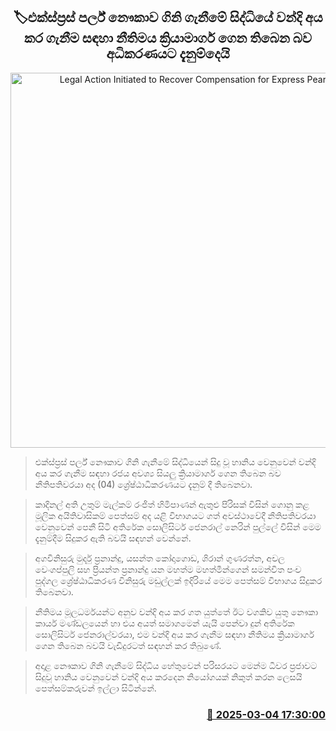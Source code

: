 <p align='center'><b><h2 align='center' title='Legal Action Initiated to Recover Compensation for Express Pearl Fire'>🏷එක්ස්ප්‍රස් පර්ල් නෞකාව ගිනි ගැනීමේ සිද්ධියේ වන්දි අය කර ගැනීම සඳහා නීතිමය ක්‍රියාමාර්ග ගෙන තිබෙන බව අධිකරණයට දැනුම්දෙයි</h2></b></p>
<p align='center'><img src='https://helakuru.sgp1.cdn.digitaloceanspaces.com/esana/images/lib/express-pearl.jpg' width='600' alt='Legal Action Initiated to Recover Compensation for Express Pearl Fire'></p>

> එක්ස්ප්‍රස් පර්ල් නෞකාව ගිනි ගැනීමේ සිද්ධියෙන් සිදු වූ හානිය වෙනුවෙන් වන්දි අය කර ගැනීම සඳහා රජය අවශ්‍ය සියලු ක්‍රියාමාර්ග ගෙන තිබෙන බව නීතිපතිවරයා අද (04) ශ්‍රේෂ්ඨාධිකරණයට දැනුම් දී තිබෙනවා.

> කාදිනල් අති උතුම් මැල්කම් රංජිත් හිමිපාණන් ඇතුළු පිරිසක් විසින් ගොනු කළ මූලික අයිතිවාසිකම් පෙත්සම් අද යළි විභාගයට ගත් අවස්ථාවේදී නීතිපතිවරයා වෙනුවෙන් පෙනී සිටි අතිරේක සොලිසිටර් ජෙනරාල් නෙරින් පුල්ලේ විසින් මෙම දැනුම්දීම සිදුකර ඇති බවයි සඳහන් වෙන්නේ.

> අගවිනිසුරු මුර්දු ප්‍රනාන්දු, යසන්ත කෝදාගොඩ, ශිරාන් ගුණරත්න, අචල වෙංගප්පුලි සහ ප්‍රියන්ත ප්‍රනාන්දු යන මහත්ම මහත්මීන්ගෙන් සමන්විත පංච පුද්ගල ශ්‍රේෂ්ඨාධිකරණ විනිසුරු මඩුල්ලක් ඉදිරියේ මෙම පෙත්සම් විභාගය සිදුකර තිබෙනවා.

> නීතිමය මූලධර්මයන්ට අනුව වන්දි අය කර ගත යුත්තේ ඊට වගකිව යුතු නෞකා කාර්ය මණ්ඩලයෙන් හා එය අයත් සමාගමෙන් යැයි පෙන්වා දුන් අතිරේක සොලිසිටර් ජෙනරාල්වරයා, එම වන්දි අය කර ගැනීම සඳහා නීතිමය ක්‍රියාමාර්ග ගෙන තිබෙන බවයි වැඩිදුරටත් සඳහන් කර තිබුණේ.

> අදාළ නෞකාව ගිනි ගැනීමේ සිද්ධිය හේතුවෙන් පරිසරයට මෙන්ම ධීවර ප්‍රජාවට සිදුවූ හානිය වෙනුවෙන් වන්දි අය කරදෙන නියෝගයක් නිකුත් කරන ලෙසයි පෙත්සම්කරුවන් ඉල්ලා සිටින්නේ.



<h3 align='right'><a href='https://www.helakuru.lk/esana/p/108014/'>📅 2025-03-04 17:30:00</a></h3>
